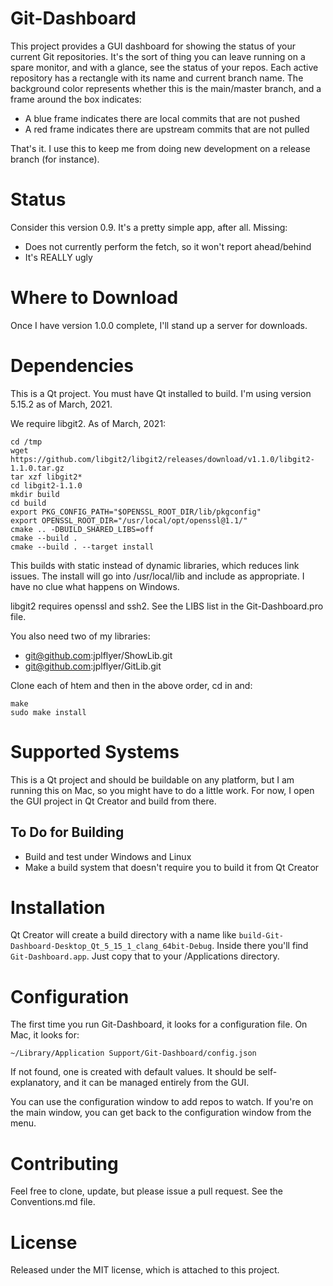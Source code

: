 # Git-Dashboard
This project provides a GUI dashboard for showing the status of your current Git repositories. It's the sort of thing you can leave running on a spare monitor, and with a glance, see the status of your repos. Each active repository has a rectangle with its name and current branch name. The background color represents whether this is the main/master branch, and a frame around the box indicates:

  * A blue frame indicates there are local commits that are not pushed
  * A red frame indicates there are upstream commits that are not pulled

That's it. I use this to keep me from doing new development on a release branch (for instance).

# Status
Consider this version 0.9. It's a pretty simple app, after all. Missing:

  * Does not currently perform the fetch, so it won't report ahead/behind
  * It's REALLY ugly

# Where to Download
Once I have version 1.0.0 complete, I'll stand up a server for downloads.

# Dependencies
This is a Qt project. You must have Qt installed to build. I'm using version 5.15.2 as of March, 2021.

We require libgit2. As of March, 2021:

    cd /tmp
    wget https://github.com/libgit2/libgit2/releases/download/v1.1.0/libgit2-1.1.0.tar.gz
    tar xzf libgit2*
    cd libgit2-1.1.0
    mkdir build
    cd build
    export PKG_CONFIG_PATH="$OPENSSL_ROOT_DIR/lib/pkgconfig"
    export OPENSSL_ROOT_DIR="/usr/local/opt/openssl@1.1/"
    cmake .. -DBUILD_SHARED_LIBS=off
    cmake --build .
    cmake --build . --target install

This builds with static instead of dynamic libraries, which reduces link issues. The install will go into /usr/local/lib and include as appropriate. I have no clue what happens on Windows.

libgit2 requires openssl and ssh2. See the LIBS list in the Git-Dashboard.pro file.

You also need two of my libraries:

  * git@github.com:jplflyer/ShowLib.git
  * git@github.com:jplflyer/GitLib.git

Clone each of htem and then in the above order, cd in and:

    make
    sudo make install

# Supported Systems
This is a Qt project and should be buildable on any platform, but I am running this on Mac, so you might have to do a little work. For now, I open the GUI project in Qt Creator and build from there.

## To Do for Building

  * Build and test under Windows and Linux
  * Make a build system that doesn't require you to build it from Qt Creator

# Installation
Qt Creator will create a build directory with a name like `build-Git-Dashboard-Desktop_Qt_5_15_1_clang_64bit-Debug`. Inside there you'll find `Git-Dashboard.app`. Just copy that to your /Applications directory.

# Configuration
The first time you run Git-Dashboard, it looks for a configuration file. On Mac, it looks for:

    ~/Library/Application Support/Git-Dashboard/config.json

If not found, one is created with default values. It should be self-explanatory, and it can be managed entirely from the GUI.

You can use the configuration window to add repos to watch. If you're on the main window, you can get back to the configuration window from the menu.

# Contributing
Feel free to clone, update, but please issue a pull request. See the Conventions.md file.

# License
Released under the MIT license, which is attached to this project.
